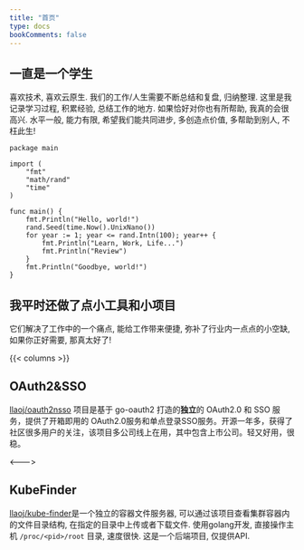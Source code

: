 ```yaml
---
title: "首页"
type: docs
bookComments: false
---
```


## 一直是一个学生

喜欢技术, 喜欢云原生. 我们的工作/人生需要不断总结和复盘, 归纳整理. 这里是我记录学习过程, 积累经验, 总结工作的地方. 如果恰好对你也有所帮助, 我真的会很高兴. 水平一般, 能力有限, 希望我们能共同进步, 多创造点价值, 多帮助到别人, 不枉此生!

```
package main

import (
    "fmt"
    "math/rand"
    "time"
)

func main() {
    fmt.Println("Hello, world!")
    rand.Seed(time.Now().UnixNano())
    for year := 1; year <= rand.Intn(100); year++ {
        fmt.Println("Learn, Work, Life...")
        fmt.Println("Review")
    }
    fmt.Println("Goodbye, world!")
}

```

## 我平时还做了点小工具和小项目

它们解决了工作中的一个痛点, 能给工作带来便捷, 弥补了行业内一点点的小空缺, 如果你正好需要, 那真太好了!

{{< columns >}}
## OAuth2&SSO

[llaoj/oauth2nsso](https://github.com/llaoj/oauth2nsso) 项目是基于 go-oauth2 打造的**独立**的 OAuth2.0 和 SSO 服务，提供了开箱即用的 OAuth2.0服务和单点登录SSO服务。开源一年多，获得了社区很多用户的关注，该项目多公司线上在用，其中包含上市公司。轻又好用，很稳。

<--->

## KubeFinder

[llaoj/kube-finder](https://github.com/llaoj/kube-finder)是一个独立的容器文件服务器, 可以通过该项目查看集群容器内的文件目录结构, 在指定的目录中上传或者下载文件. 使用golang开发, 直接操作主机 `/proc/<pid>/root` 目录, 速度很快. 这是一个后端项目, 仅提供API.
